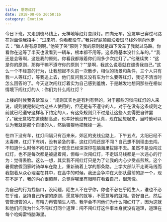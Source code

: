 ```yaml
---
title: 愿等红灯
date: 2018-08-06 20:50:16
category: Emotion
---
```


今日下班，又走到斑马线上，无神地等红灯变绿灯。四向无车，室友早已穿过马路在对面像我招手：“过来吧，你看都没车。”我只好屁颠颠沿着斑马线外侧向他走去<!--more-->：“做人得有原则啊。”他笑了笑“原则？我的原则就是四下没车了我就过马路。你看你在这等了半天也没看到一辆车，根本都不用等。这条路基本没什么车的。” “我还是会等啊，这是我的原则。你看我都跟着你们闯多少次红灯了。”他继续笑：“这是你的原则，那你干嘛不遵守你的原则？”“是啊，我这么说着就在谴责我自己。”这么一个不经意的行为，让我想起不久前一次散步，相似的场景和条件，三个人只有我一人等红灯，等我追上去，他们反问我又没有车为什么要等红灯，我记不清当时怎么回答的了。今天这次闯红灯着实为自己感到羞愧，于是越发地想问那些在相似情境下闯红灯的人：你们为什么闯红灯？

上楼的时候我告诉室友：“规则其实也是有利有弊的，对于那些习惯闯红灯的人来说，规则就是制定给这些人使用的，但还是有不遵守的人。对于在没有这条规则之前就已经遵守这样私下约定的人，有这条规则只不过是让这些人变得更自律罢了。”我无意站在道德制高点，也幸好他没有过于认真，现在回想起来，当时他可以认为我就是那个自律的人，然后狠狠地把我操一遍。

在四下没有车，红灯间隔只有百来米，郊区的支线公路上，下午五点，太阳已经不太毒辣，红灯下有树，没有紧急的事，这红灯闯还是不闯？自己想不到理由去闯。不知道什么时候不闯红灯这个观念已经深深印在脑海里拔除不去。虽然不是没闯过红灯，也不是每次都是被逼着闯，但每一次闯红灯，不走斑马线都是一次违心的行为：觉得丢脸。这么一想，其实我不闯红灯只是为了让我的内心少受点煎熬。这个暑假放假回家时骑单车在路上，重新骑着上学的那条路。上学大部队不走斑马线而我抱着从众心理混在其中，在高中的时候，我还会争冲在大部队最前的那一个，现在不是了，我的内心很煎熬，总觉得哪里有眼睛在看着自己，很羞愧。

为自己的行为找借口，没问题，陌生人不在乎你，你也不必在乎陌生人，谁也不必在乎谁，坚持自己所谓的原则，愿意等的就等，不愿意等的就闯。管好自己，然后管管想管的人，有精力再管陌生人吧。我学会不问他们为什么闯红灯了，因为这就和他们问我为什么不闯红灯同个道理：闯不闯红灯这件事本身就没有道理，道理在每个哈姆雷特脑海里。

